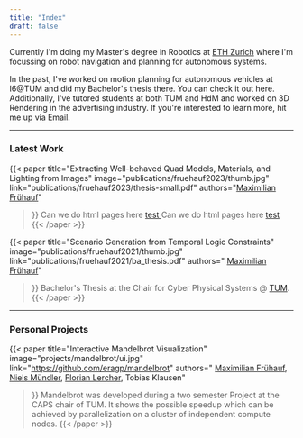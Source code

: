 ```yaml
---
title: "Index"
draft: false
---
```



Currently I'm doing my Master's degree in Robotics at [ETH Zurich](https://ethz.ch) where I'm focussing on robot navigation and planning for autonomous systems.

In the past, I've worked on motion planning for autonomous vehicles at I6@TUM and did my Bachelor's thesis there. You can check it out here. Additionally, I've tutored students at both TUM and HdM and worked on 3D Rendering in the advertising industry. If you're interested to learn more, hit me up via Email.

____

### Latest Work

{{< paper   title="Extracting Well-behaved Quad Models, Materials, and Lighting from Images"
            image="publications/fruehauf2023/thumb.jpg"
            link="publications/fruehauf2023/thesis-small.pdf"
            authors="<a href='.'>Maximilian Frühauf</a>"
>}}
Can we do html pages here <a href="https://google.com"> test </a>
Can we do html pages here <a href="https://google.com"> test </a>
{{< /paper >}}

{{< paper   title="Scenario Generation from Temporal Logic Constraints"
            image="publications/fruehauf2021/thumb.jpg"
            link="publications/fruehauf2021/ba_thesis.pdf"
            authors=" <a href='.'>Maximilian Frühauf</a>"
>}}
Bachelor's Thesis at the Chair for Cyber Physical Systems @ <a href="https://tum.de">TUM</a>.
{{< /paper >}}

____

### Personal Projects

{{< paper   title="Interactive Mandelbrot Visualization"
            image="projects/mandelbrot/ui.jpg"
            link="https://github.com/eragp/mandelbrot"
            authors=" <a href='.'>Maximilian Frühauf</a>, <a href='https://nielstron.de/'>Niels Mündler</a>, <a href='https://www.ce.cit.tum.de/cps/members/florian-lercher-msc/'>Florian Lercher</a>, Tobias Klausen"
>}}
Mandelbrot was developed during a two semester Project at the CAPS chair of TUM. It shows the possible speedup which can be achieved by parallelization on a cluster of independent compute nodes.
{{< /paper >}}

